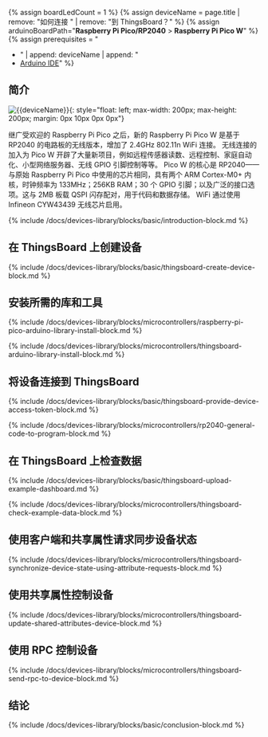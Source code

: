 {% assign boardLedCount = 1 %}
{% assign deviceName = page.title | remove: "如何连接 " | remove: "到 ThingsBoard？" %}
{% assign arduinoBoardPath="**Raspberry Pi Pico/RP2040** > **Raspberry Pi Pico W**" %}
{% assign prerequisites = "
- " | append: deviceName | append: "
- [Arduino IDE](https://www.arduino.cc/en/software)"
 %}

## 简介

![{{deviceName}}](/images/devices-library/{{page.deviceImageFileName}}){: style="float: left; max-width: 200px; max-height: 200px; margin: 0px 10px 0px 0px"}

继广受欢迎的 Raspberry Pi Pico 之后，新的 Raspberry Pi Pico W 是基于 RP2040 的电路板的无线版本，增加了 2.4GHz 802.11n WiFi 连接。
无线连接的加入为 Pico W 开辟了大量新项目，例如远程传感器读数、远程控制、家庭自动化、小型网络服务器、无线 GPIO 引脚控制等等。
Pico W 的核心是 RP2040——与原始 Raspberry Pi Pico 中使用的芯片相同，具有两个 ARM Cortex-M0+ 内核，时钟频率为 133MHz；256KB RAM；30 个 GPIO 引脚；以及广泛的接口选项。这与 2MB 板载 QSPI 闪存配对，用于代码和数据存储。
WiFi 通过使用 Infineon CYW43439 无线芯片启用。

{% include /docs/devices-library/blocks/basic/introduction-block.md %}

## 在 ThingsBoard 上创建设备

{% include /docs/devices-library/blocks/basic/thingsboard-create-device-block.md %}

## 安装所需的库和工具

{% include /docs/devices-library/blocks/microcontrollers/raspberry-pi-pico-arduino-library-install-block.md %}

{% include /docs/devices-library/blocks/microcontrollers/thingsboard-arduino-library-install-block.md %}

## 将设备连接到 ThingsBoard

{% include /docs/devices-library/blocks/basic/thingsboard-provide-device-access-token-block.md %}

{% include /docs/devices-library/blocks/microcontrollers/rp2040-general-code-to-program-block.md %}

## 在 ThingsBoard 上检查数据

{% include /docs/devices-library/blocks/basic/thingsboard-upload-example-dashboard.md %}

{% include /docs/devices-library/blocks/microcontrollers/thingsboard-check-example-data-block.md %}

## 使用客户端和共享属性请求同步设备状态

{% include /docs/devices-library/blocks/microcontrollers/thingsboard-synchronize-device-state-using-attribute-requests-block.md %}

## 使用共享属性控制设备

{% include /docs/devices-library/blocks/microcontrollers/thingsboard-update-shared-attributes-device-block.md %}

## 使用 RPC 控制设备

{% include /docs/devices-library/blocks/microcontrollers/thingsboard-send-rpc-to-device-block.md %}

## 结论
{% include /docs/devices-library/blocks/basic/conclusion-block.md %}
